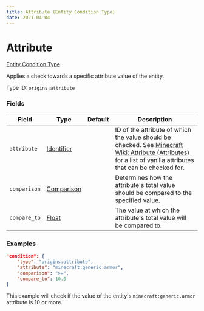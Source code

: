 ```yaml
---
title: Attribute (Entity Condition Type)
date: 2021-04-04
---
```


# Attribute

[Entity Condition Type](../entity_condition_types.md)

Applies a check towards a specific attribute value of the entity.

Type ID: `origins:attribute`


### Fields

Field  | Type | Default | Description
-------|------|---------|-------------
`attribute` | [Identifier](../data_types/identifier.md) | |  ID of the attribute of which the value should be checked. See [Minecraft Wiki: Attribute (Attributes)](https://minecraft.wiki/w/Attribute#Attributes) for a list of vanilla attributes that can be checked for.
`comparison` | [Comparison](../data_types/comparison.md) | |  Determines how the attribute's total value should be compared to the specified value.
`compare_to` | [Float](../data_types/float.md) | | The value at which the attribute's total value will be compared to.


### Examples

```json
"condition": {
    "type": "origins:attribute",
    "attribute": "minecraft:generic.armor",
    "comparison": ">=",
    "compare_to": 10.0
}
```

This example will check if the value of the entity's `minecraft:generic.armor` attribute is 10 or more.
